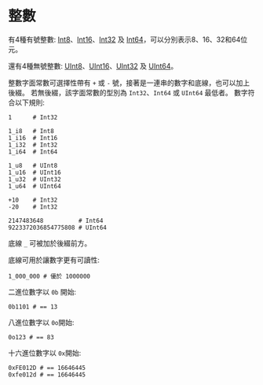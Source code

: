 # 整數

有4種有號整數: [Int8](http://crystal-lang.org/api/Int8.html)、[Int16](http://crystal-lang.org/api/Int16.html)、[Int32](http://crystal-lang.org/api/Int32.html) 及 [Int64](http://crystal-lang.org/api/Int64.html)，可以分別表示8、16、32和64位元。

還有4種無號整數: [UInt8](http://crystal-lang.org/api/UInt8.html)、[UInt16](http://crystal-lang.org/api/UInt16.html)、[UInt32](http://crystal-lang.org/api/UInt32.html) 及 [UInt64](http://crystal-lang.org/api/UInt64.html)。

整數字面常數可選擇性帶有 `+` 或 `-` 號，接著是一連串的數字和底線，也可以加上後綴。
若無後綴，該字面常數的型別為 `Int32`、`Int64` 或 `UInt64` 最低者。
數字符合以下規則:

```crystal
1      # Int32

1_i8   # Int8
1_i16  # Int16
1_i32  # Int32
1_i64  # Int64

1_u8   # UInt8
1_u16  # UInt16
1_u32  # UInt32
1_u64  # UInt64

+10    # Int32
-20    # Int32

2147483648          # Int64
9223372036854775808 # UInt64
```

底線 `_` 可被加於後綴前方。

底線可用於讓數字更有可讀性:

```crystal
1_000_000 # 優於 1000000
```

二進位數字以 `0b` 開始:

```crystal
0b1101 # == 13
```

八進位數字以 `0o`開始:

```crystal
0o123 # == 83
```

十六進位數字以 `0x`開始:

```crystal
0xFE012D # == 16646445
0xfe012d # == 16646445
```
